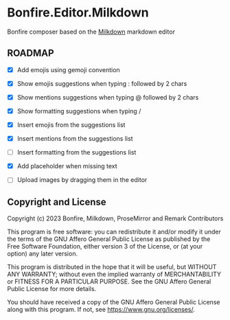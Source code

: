 # Bonfire.Editor.Milkdown

Bonfire composer based on the [Milkdown](https://milkdown.dev/) markdown editor

## ROADMAP
- [x] Add emojis using gemoji convention
- [x] Show emojis suggestions when typing : followed by 2 chars
- [x] Show mentions suggestions when typing @ followed by 2 chars
- [x] Show formatting suggestions when typing /
- [x] Insert emojis from the suggestions list
- [x] Insert mentions from the suggestions list
- [ ] Insert formatting from the suggestions list
- [x] Add placeholder when missing text
- [ ] Upload images by dragging them in the editor


## Copyright and License

Copyright (c) 2023 Bonfire, Milkdown, ProseMirror and Remark Contributors

This program is free software: you can redistribute it and/or modify
it under the terms of the GNU Affero General Public License as
published by the Free Software Foundation, either version 3 of the
License, or (at your option) any later version.

This program is distributed in the hope that it will be useful, but
WITHOUT ANY WARRANTY; without even the implied warranty of
MERCHANTABILITY or FITNESS FOR A PARTICULAR PURPOSE.  See the GNU
Affero General Public License for more details.

You should have received a copy of the GNU Affero General Public
License along with this program.  If not, see <https://www.gnu.org/licenses/>.
